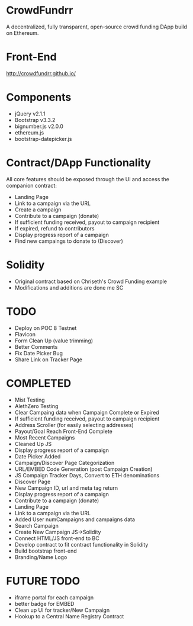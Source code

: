 # CrowdFundrr
A decentralized, fully transparent, open-source crowd funding DApp build on Ethereum.

# Front-End
http://crowdfundrr.github.io/

# Components
- jQuery v2.1.1
- Bootstrap v3.3.2 
- bignumber.js v2.0.0
- ethereum.js
- bootstrap-datepicker.js

# Contract/DApp Functionality
All core features should be exposed through the UI and access the companion contract:
- Landing Page
- Link to a campaign via the URL
- Create a campaign
- Contribute to a campaign (donate)
- If sufficient funding received, payout to campaign recipient
- If expired, refund to contributors
- Display progress report of a campaign
- Find new campaings to donate to (Discover)

# Solidity
- Original contract based on Chriseth's Crowd Funding example
- Modifications and additions are done me SC

# TODO
- Deploy on POC 8 Testnet
- Flavicon
- Form Clean Up (value trimming)
- Better Comments
- Fix Date Picker Bug
- Share Link on Tracker Page

# COMPLETED
- Mist Testing
- AlethZero Testing
- Clear Campaing data when Campaign Complete or Expired
- If sufficient funding received, payout to campaign recipient
- Address Scroller (for easily selecting addresses)
- Payout/Goal Reach Front-End Complete
- Most Recent Campaigns
- Cleaned Up JS
- Display progress report of a campaign
- Date Picker Added
- Campaign/Discover Page Categorization
- URL/EMBED Code Generation (post Campaign Creation)
- JS Compaign Tracker Days, Convert to ETH denominations
- Discover Page
- New Campaign ID, url and meta tag return
- Display progress report of a campaign
- Contribute to a campaign (donate)
- Landing Page
- Link to a campaign via the URL
- Added User numCampaigns and campaigns data
- Search Campaign
- Create New Campaign JS->Solidity
- Connect HTML/JS front-end to BC
- Develop contract to fit contract functionality in Solidity
- Build bootstrap front-end
- Branding/Name Logo

# FUTURE TODO
- iframe portal for each campaign
- better badge for EMBED
- Clean up UI for tracker/New Campaign
- Hookup to a Central Name Registry Contract
